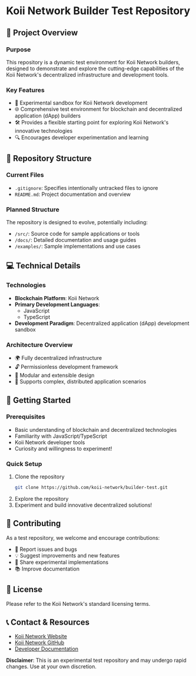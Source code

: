 # Koii Network Builder Test Repository

## 🚀 Project Overview

### Purpose
This repository is a dynamic test environment for Koii Network builders, designed to demonstrate and explore the cutting-edge capabilities of the Koii Network's decentralized infrastructure and development tools.

### Key Features
- 🔬 Experimental sandbox for Koii Network development
- 🌐 Comprehensive test environment for blockchain and decentralized application (dApp) builders
- 🛠 Provides a flexible starting point for exploring Koii Network's innovative technologies
- 🔍 Encourages developer experimentation and learning

## 📂 Repository Structure

### Current Files
- `.gitignore`: Specifies intentionally untracked files to ignore
- `README.md`: Project documentation and overview

### Planned Structure
The repository is designed to evolve, potentially including:
- `/src/`: Source code for sample applications or tools
- `/docs/`: Detailed documentation and usage guides
- `/examples/`: Sample implementations and use cases

## 💻 Technical Details

### Technologies
- **Blockchain Platform**: Koii Network
- **Primary Development Languages**: 
  - JavaScript
  - TypeScript
- **Development Paradigm**: Decentralized application (dApp) development sandbox

### Architecture Overview
- 🌍 Fully decentralized infrastructure
- 🔓 Permissionless development framework
- 🧩 Modular and extensible design
- 🔀 Supports complex, distributed application scenarios

## 🚀 Getting Started

### Prerequisites
- Basic understanding of blockchain and decentralized technologies
- Familiarity with JavaScript/TypeScript
- Koii Network developer tools
- Curiosity and willingness to experiment!

### Quick Setup
1. Clone the repository
   ```bash
   git clone https://github.com/koii-network/builder-test.git
   ```
2. Explore the repository
3. Experiment and build innovative decentralized solutions!

## 🤝 Contributing
As a test repository, we welcome and encourage contributions:
- 🐞 Report issues and bugs
- 💡 Suggest improvements and new features
- 🧩 Share experimental implementations
- 📚 Improve documentation

## 📄 License
Please refer to the Koii Network's standard licensing terms.

## 📞 Contact & Resources
- [Koii Network Website](https://www.koii.network/)
- [Koii Network GitHub](https://github.com/koii-network)
- [Developer Documentation](https://docs.koii.network/)

**Disclaimer**: This is an experimental test repository and may undergo rapid changes. Use at your own discretion.